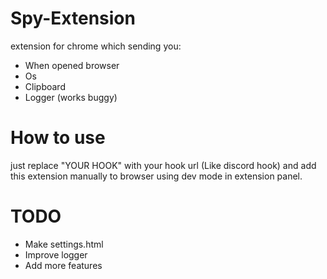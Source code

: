 # Spy-Extension

extension for chrome which sending you:
- When opened browser
- Os
- Clipboard
- Logger (works buggy)

# How to use

just replace "YOUR HOOK" with your hook url (Like discord hook) and add this extension manually to browser using dev mode in extension panel.

# TODO

- Make settings.html
- Improve logger
- Add more features
